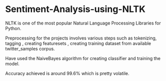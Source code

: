 # Sentiment-Analysis-using-NLTK

NLTK is one of the most popular Natural Language Processing Libraries for Python.

Preprocessing for the projects involves various steps such as tokenizing, tagging , creating featuresets , creating training dataset from available twitter_samples corpus.

Have used the NaiveBayes algorithm for creating classifier and training the model.

Accuracy achieved is around 99.6% which is pretty volatile.
